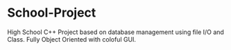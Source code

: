 # School-Project
High School C++ Project based on database management using file I/O and Class.
Fully Object Oriented with coloful  GUI.
